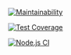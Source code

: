 [![Maintainability](https://api.codeclimate.com/v1/badges/a99a88d28ad37a79dbf6/maintainability)](https://codeclimate.com/github/codeclimate/codeclimate/maintainability)

[![Test Coverage](https://api.codeclimate.com/v1/badges/a99a88d28ad37a79dbf6/test_coverage)](https://codeclimate.com/github/codeclimate/codeclimate/test_coverage)

[![Node.js CI](https://github.com/MadButterfly/frontend-project-lvl1/workflows/Node.js%20CI/badge.svg)](https://github.com/MadButterfly/frontend-project-lvl1/actions)
